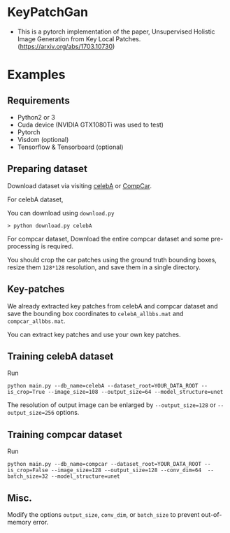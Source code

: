 # KeyPatchGan

- This is a pytorch implementation of the paper, Unsupervised Holistic Image Generation from Key Local Patches. (https://arxiv.org/abs/1703.10730)


# Examples 




## Requirements
- Python2 or 3 
- Cuda device (NVIDIA GTX1080Ti was used to test)
- Pytorch
- Visdom (optional)
- Tensorflow & Tensorboard (optional)

## Preparing dataset
Download dataset via visiting [celebA](http://mmlab.ie.cuhk.edu.hk/projects/CelebA.html) or [CompCar](http://mmlab.ie.cuhk.edu.hk/datasets/comp_cars/index.html).

For celebA dataset,

You can download using ```download.py```

```> python download.py celebA```

For compcar dataset,
Download the entire compcar dataset and some pre-processing is required.

You should crop the car patches using the ground truth bounding boxes, resize them ```128*128``` resolution, and save them in a single directory.


## Key-patches
We already extracted key patches from celebA and compcar dataset and save the bounding box coordinates to ```celebA_allbbs.mat``` and ```compcar_allbbs.mat```.

You can extract key patches and use your own key patches.


## Training celebA dataset
Run
```
python main.py --db_name=celebA --dataset_root=YOUR_DATA_ROOT --is_crop=True --image_size=108 --output_size=64 --model_structure=unet
```

The resolution of output image can be enlarged by ```--output_size=128``` or ```--output_size=256``` options.


## Training compcar dataset
Run
```
python main.py --db_name=compcar --dataset_root=YOUR_DATA_ROOT --is_crop=False --image_size=128 --output_size=128 --conv_dim=64  --batch_size=32 --model_structure=unet
```

## Misc.
Modify the options ```output_size```, ```conv_dim```, or ```batch_size``` to prevent out-of-memory error.
